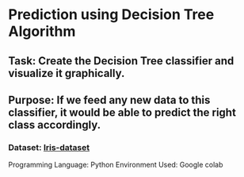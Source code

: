 # Prediction using Decision Tree Algorithm
## Task: Create the Decision Tree classifier and visualize it graphically.
## Purpose: If we feed any new data to this classifier, it would be able to predict the right class accordingly.

### Dataset: [Iris-dataset](https://bit.ly/3kXTdox)
Programming Language: Python
Environment Used: Google colab
